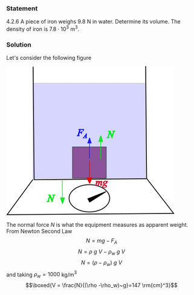 ###  Statement 

$4.2.6$ A piece of iron weighs $9.8 \mathrm{~N}$ in water. Determine its volume. The density of iron is $7.8 \cdot 10^3 \mathrm{~m^3}$. 

### Solution

Let's consider the following figure 

![ Force analysis |445x394, 51%](../../img/4.2.6/draw.png)

The normal force $N$ is what the equipment measures as apparent weight. From Newton Second Law $$N = mg-F_A$$ $$N = \rho~g~V-\rho_w~g~V$$ $$N = (\rho -\rho_w)~g~V$$ and taking $\rho_w = 1000$ kg/m$^3$ $$\boxed{V = \frac{N}{(\rho -\rho_w)~g}=147 \rm{cm}^3}$$ 
